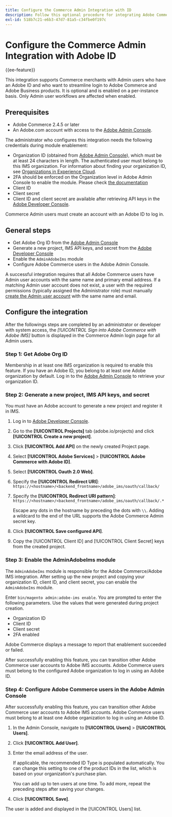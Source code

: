 ```yaml
---
title: Configure the Commerce Admin Integration with ID
description: Follow this optional procedure for integrating Adobe Commerce Admin user account logins with Adobe ID.
exl-id: 518b7c21-e6b3-47d7-81a5-c34fbe0f197c
---
```

# Configure the Commerce Admin Integration with Adobe ID

{{ee-feature}}

This integration supports Commerce merchants with Admin users who have an Adobe ID and who want to streamline login to Adobe Commerce and Adobe Business products. It is optional and is enabled on a per-instance basis. Only Admin user workflows are affected when enabled. 

## Prerequisites

* Adobe Commerce 2.4.5 or later
* An Adobe.com account with access to the [Adobe Admin Console](https://adminconsole.adobe.com/). 

The administrator who configures this integration needs the following credentials during module enablement:

* Organization ID (obtained from [Adobe Admin Console](https://adminconsole.adobe.com/)), which must be at least 24 characters in length. The authenticated user must belong to this IMS organization. For information about finding your organization ID, see [Organizations in Experience Cloud](https://experienceleague.adobe.com/docs/core-services/interface/administration/organizations.html).
* 2FA should be enforced on the Organization level in Adobe Admin Console to enable the module. Please check [the documentation](https://helpx.adobe.com/enterprise/using/authentication-settings.html#two-step-verification)
* Client ID
* Client secret
* Client ID and client secret are available after retrieving API keys in the [Adobe Developer Console](https://developer.adobe.com/).

Commerce Admin users must create an account with an Adobe ID to log in.

## General steps

* Get Adobe Org ID from the [Adobe Admin Console](https://adminconsole.adobe.com/)
* Generate a new project, IMS API keys, and secret from the [Adobe Developer Console](https://developer.adobe.com/)
* Enable the `AdminAdobeIms` module
* Configure Adobe Commerce users in the Adobe Admin Console.

A successful integration requires that all Adobe Commerce users have Admin user accounts with the same name and primary email address. If a matching Admin user account does not exist, a user with the required permissions (typically assigned the Administrator role) must manually [create the Admin user account](../systems/permissions-users-all.md#create-a-user) with the same name and email.

## Configure the integration

After the followings steps are completed by an administrator or developer with system access, the _[!UICONTROL Sign into Adobe Commerce with Adobe IMS]_ button is displayed in the Commerce Admin login page for all Admin users.

### Step 1: Get Adobe Org ID

Membership in at least one IMS organization is required to enable this feature. If you have an Adobe ID, you belong to at least one Adobe organization by default. Log in to the [Adobe Admin Console](https://adminconsole.adobe.com/) to retrieve your organization ID. 

### Step 2: Generate a new project, IMS API keys, and secret

You must have an Adobe account to generate a new project and register it in IMS.

1. Log in to [Adobe Developer Console](https://developer.adobe.com/).
1. Go to the **[!UICONTROL Projects]** tab (adobe.io/projects) and click **[!UICONTROL Create a new project]**.
1. Click **[!UICONTROL Add API]** on the newly created Project page.
1. Select **[!UICONTROL Adobe Services]** > **[!UICONTROL Adobe Commerce with Adobe ID]**.
1. Select **[!UICONTROL Oauth 2.0 Web]**.
1. Specify the **[!UICONTROL Redirect URI]**: `https://<hostname>/<backend_frontname>/adobe_ims/oauth/callback/`
1. Specify the **[!UICONTROL Redirect URI pattern]**: `https://<hostname>/<backend_frontname>/adobe_ims/oauth/callback/.*`

   Escape any dots in the hostname by preceding the dots with `\\`. Adding a wildcard to the end of the URL supports the Adobe Commerce Admin secret key.

1. Click **[!UICONTROL Save configured API]**.
1. Copy the [!UICONTROL Client ID] and [!UICONTROL Client Secret] keys from the created project.

### Step 3: Enable the AdminAdobeIms module

The `AdminAdobeIms` module is responsible for the Adobe Commerce/Adobe IMS integration. After setting up the new project and copying your organization ID, client ID, and client secret, you can enable the `AdminAdobeIms` module.

Enter `bin/magento admin:adobe-ims enable`. You are prompted to enter the following parameters. Use the values that were generated during project creation.

* Organization ID
* Client ID
* Client secret
* 2FA enabled

Adobe Commerce displays a message to report that enablement succeeded or failed.

After successfully enabling this feature, you can transition other Adobe Commerce user accounts to Adobe IMS accounts. Adobe Commerce users must belong to the configured Adobe organization to log in using an Adobe ID.

### Step 4: Configure Adobe Commerce users in the Adobe Admin Console

After successfully enabling this feature, you can transition other Adobe Commerce user accounts to Adobe IMS accounts. Adobe Commerce users must belong to at least one Adobe organization to log in using an Adobe ID.

1. In the Admin Console, navigate to **[!UICONTROL Users]**  > **[!UICONTROL Users]**.
1. Click **[!UICONTROL Add User]**.
1. Enter the email address of the user.

   If applicable, the recommended ID Type is populated automatically. You can change this setting to one of the product IDs in the list, which is based on your organization's purchase plan.
   
   You can add up to ten users at one time. To add more, repeat the preceding steps after saving your changes.

1. Click **[!UICONTROL Save]**.

The user is added and displayed in the [!UICONTROL Users] list.
